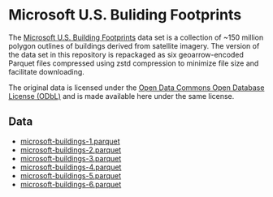 
# Microsoft U.S. Buliding Footprints

The [Microsoft U.S. Building Footprints](https://github.com/microsoft/USBuildingFootprints) data set is a collection of ~150 million polygon outlines of buildings derived from satellite imagery. The version of the data set in this repository is repackaged as six geoarrow-encoded Parquet files compressed using zstd compression to minimize file size and facilitate downloading.

The original data is licensed under the [Open Data Commons Open Database License (ODbL)](https://opendatacommons.org/licenses/odbl/) and is made available here under the same license.

## Data

- [microsoft-buildings-1.parquet](https://github.com/paleolimbot/geoarrow-data/releases/download/v0.0.1/microsoft-buildings-1.parquet)
- [microsoft-buildings-2.parquet](https://github.com/paleolimbot/geoarrow-data/releases/download/v0.0.1/microsoft-buildings-2.parquet)
- [microsoft-buildings-3.parquet](https://github.com/paleolimbot/geoarrow-data/releases/download/v0.0.1/microsoft-buildings-3.parquet)
- [microsoft-buildings-4.parquet](https://github.com/paleolimbot/geoarrow-data/releases/download/v0.0.1/microsoft-buildings-4.parquet)
- [microsoft-buildings-5.parquet](https://github.com/paleolimbot/geoarrow-data/releases/download/v0.0.1/microsoft-buildings-5.parquet)
- [microsoft-buildings-6.parquet](https://github.com/paleolimbot/geoarrow-data/releases/download/v0.0.1/microsoft-buildings-6.parquet)
